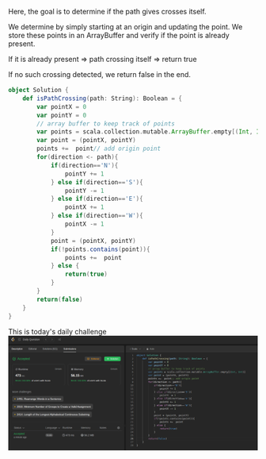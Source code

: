 Here, the goal is to determine if the path gives crosses itself.

We determine by simply starting at an origin and updating the point. We store these points in an ArrayBuffer and verify if the point is already present.

If it is already present => path crossing itself => return true

If no such crossing detected, we return false in the end.

```scala
object Solution {
    def isPathCrossing(path: String): Boolean = {
        var pointX = 0
        var pointY = 0
        // array buffer to keep track of points
        var points = scala.collection.mutable.ArrayBuffer.empty[(Int, Int)]
        var point = (pointX, pointY)
        points +=  point// add origin point
        for(direction <- path){
            if(direction=='N'){
                pointY += 1
            } else if(direction=='S'){
                pointY -= 1
            } else if(direction=='E'){
                pointX += 1
            } else if(direction=='W'){
                pointX -= 1
            }
            point = (pointX, pointY)
            if(!points.contains(point)){
                points +=  point
            } else {
                return(true)
            }
        }
        return(false)
    }
}
```

This is today's daily challenge
![submission](submission-1-with-stats.png)